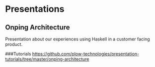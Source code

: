 # Presentations

## Onping Architecture 

Presentation about our experiences using Haskell in a customer facing product. 

###Tutorials
https://github.com/plow-technologies/presentation-tutorials/tree/master/onping-architecture
